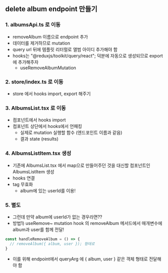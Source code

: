 ## delete album endpoint 만들기
### 1. albumsApi.ts 로 이동
- removeAlbum 이름으로 endpoint 추가
- 데이터를 제거하므로 mutation
- query url 뒤에 템플릿 리터럴로 앨범 아이디 추가해야 함
- hooks는 "@reduxjs/toolkit/query/react"; 덕분에 자동으로 생성되므로 export에 추가해주자
  - useRemoveAlbumMutation

### 2. store/index.ts 로 이동
- store 에서 hooks import, export 해주기

### 3. AlbumsList.tsx 로 이동
- 컴포넌트에서 hooks import
- 컴포넌트 상단에서 hooks에서 언패킹
  - 실제로 mutation 실행할 함수 (엔드포인트 이름과 같음)
  - 결과 state (results)

### 4. AlbumsListItem.tsx 생성
- 기존에 AlbumsList.tsx 에서 map으로 만들어주던 것을 대신할 컴포넌트인 AlbumsListItem 생성
- hooks 연결
- tag 무효화
  - album에 있는 userId를 이용!

### 5. 별도
- 그런데 만약 album에 userId가 없는 경우라면??
- 방법1) useRemove~ mutation hook 의 removeAlbum 메서드에서 매개변수에 album과 user를 함께 전달!
```ts
const handleRemoveAlbum = () => {
  // removeAlbum({ album, user }); 형태로
}
```
- 이를 위해 endpoint에서 queryArg 에 { album, user } 같은 객체 형태로 전달해야 함